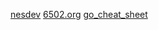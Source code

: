 [nesdev](https://www.nesdev.org/obelisk-6502-guide/architecture.html)
[6502.org](http://www.6502.org/)
[go_cheat_sheet](https://gobyexample.com/)